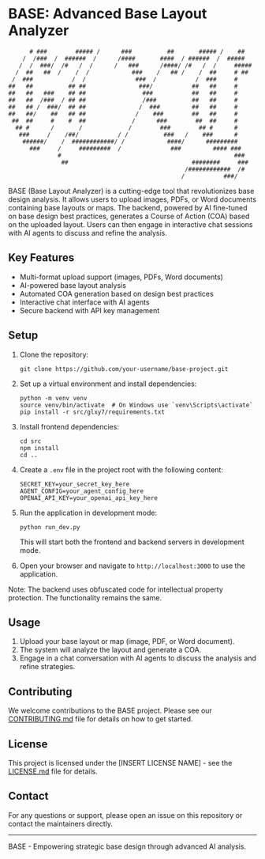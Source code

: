 # BASE: Advanced Base Layout Analyzer

```
      # ###        ##### /      ###          ##       ##### /    ##   
    /  /###  /  ######  /      /####       ####  / ######  /  #####   
   /  /  ###/  /#   /  /      /   ###      /####/ /#   /  /     ##### 
  /  ##   ##  /    /  /            ###    /   ## /    /  ##     # ##  
 /  ###           /  /              ###  /           /  ###     #     
##   ##          ## ##               ###/           ##   ##     #     
##   ##   ###    ## ##                ###           ##   ##     #     
##   ##  /###  / ## ##                /###          ##   ##     #     
##   ## /  ###/  ## ##               /  ###         ##   ##     #     
##   ##/    ##   ## ##              /    ###        ##   ##     #     
 ##  ##     #    #  ##             /      ###        ##  ##     #     
  ## #      /       /             /        ###        ## #      #     
   ###     /    /##/           / /          ###   /    ###      #     
    ######/    /  ############/ /            ####/      #########     
      ###     /     #########  /              ###         #### ###    
              #                                                 ###   
               ##                                   ########     ###  
                                                  /############  /#   
                                                 /           ###/     
```

BASE (Base Layout Analyzer) is a cutting-edge tool that revolutionizes base design analysis. It allows users to upload images, PDFs, or Word documents containing base layouts or maps. The backend, powered by AI fine-tuned on base design best practices, generates a Course of Action (COA) based on the uploaded layout. Users can then engage in interactive chat sessions with AI agents to discuss and refine the analysis.

## Key Features

- Multi-format upload support (images, PDFs, Word documents)
- AI-powered base layout analysis
- Automated COA generation based on design best practices
- Interactive chat interface with AI agents
- Secure backend with API key management

## Setup

1. Clone the repository:
   ```
   git clone https://github.com/your-username/base-project.git
   ```

2. Set up a virtual environment and install dependencies:
   ```
   python -m venv venv
   source venv/bin/activate  # On Windows use `venv\Scripts\activate`
   pip install -r src/glxy7/requirements.txt
   ```

3. Install frontend dependencies:
   ```
   cd src
   npm install
   cd ..
   ```

4. Create a `.env` file in the project root with the following content:
   ```
   SECRET_KEY=your_secret_key_here
   AGENT_CONFIG=your_agent_config_here
   OPENAI_API_KEY=your_openai_api_key_here
   ```

5. Run the application in development mode:
   ```
   python run_dev.py
   ```

   This will start both the frontend and backend servers in development mode.

6. Open your browser and navigate to `http://localhost:3000` to use the application.

Note: The backend uses obfuscated code for intellectual property protection. The functionality remains the same.

## Usage

1. Upload your base layout or map (image, PDF, or Word document).
2. The system will analyze the layout and generate a COA.
3. Engage in a chat conversation with AI agents to discuss the analysis and refine strategies.

## Contributing

We welcome contributions to the BASE project. Please see our [CONTRIBUTING.md](CONTRIBUTING.md) file for details on how to get started.

## License

This project is licensed under the [INSERT LICENSE NAME] - see the [LICENSE.md](LICENSE.md) file for details.

## Contact

For any questions or support, please open an issue on this repository or contact the maintainers directly.

---

BASE - Empowering strategic base design through advanced AI analysis.